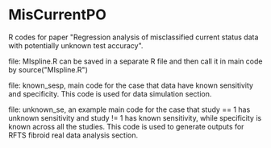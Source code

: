 # MisCurrentPO
R codes for paper "Regression analysis of  misclassified current status data with potentially unknown test accuracy".

file: MIspline.R can be saved in a separate R file and then call it in main code by source("MIspline.R")

file: known_sesp, main code for the case that data have known sensitivity and specificity. This code is used for data simulation section. 

file: unknown_se, an example main code for the case that study == 1 has unknown sensitivity and study != 1 has known sensitivity, while specificity is known across all the studies. This code is used to generate outputs for RFTS fibroid real data analysis section.
